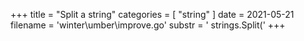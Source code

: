 +++
title = "Split a string"
categories = [ "string" ]
date = 2021-05-21
filename = 'winter\umber\improve.go'
substr = ' strings.Split('
+++
